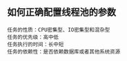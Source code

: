 ## 如何正确配置线程池的参数


    任务的性质：CPU密集型、IO密集型和混杂型
    任务的优先级：高中低
    任务执行的时间：长中短
    任务的依赖性：是否依赖数据库或者其他系统资源
